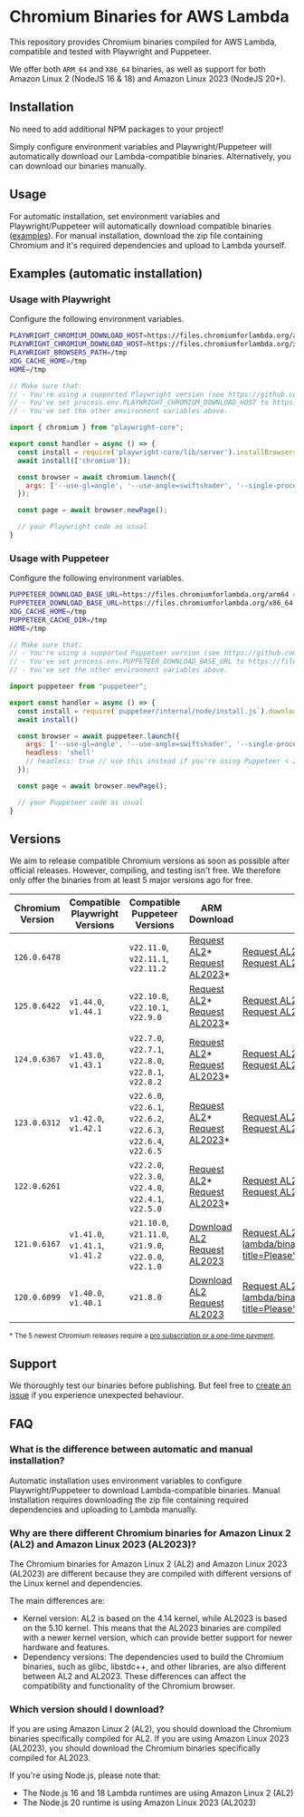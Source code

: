 # Chromium Binaries for AWS Lambda

This repository provides Chromium binaries compiled for AWS Lambda, compatible and tested with Playwright and Puppeteer. 

We offer both `ARM_64` and `X86_64` binaries, as well as support for both Amazon Linux 2 (NodeJS 16 & 18) and Amazon Linux 2023 (NodeJS 20+).

## Installation

No need to add additional NPM packages to your project! 

Simply configure environment variables and Playwright/Puppeteer will automatically download our Lambda-compatible binaries. Alternatively, you can download our binaries manually.

## Usage

For automatic installation, set environment variables and Playwright/Puppeteer will automatically download compatible binaries ([examples](#examples-automatic-installation)). For manual installation, download the zip file containing Chromium and it's required dependencies and upload to Lambda yourself.

## Examples (automatic installation)

### Usage with Playwright
Configure the following environment variables.
```bash
PLAYWRIGHT_CHROMIUM_DOWNLOAD_HOST=https://files.chromiumforlambda.org/arm64 # (if you're on ARM64)
PLAYWRIGHT_CHROMIUM_DOWNLOAD_HOST=https://files.chromiumforlambda.org/x86_64 # (if you're on x86_64)
PLAYWRIGHT_BROWSERS_PATH=/tmp
XDG_CACHE_HOME=/tmp
HOME=/tmp
```

```javascript
// Make sure that:
// - You're using a supported Playwright version (see https://github.com/chromium-for-lambda/binaries?tab=readme-ov-file#versions).
// - You've set process.env.PLAYWRIGHT_CHROMIUM_DOWNLOAD_HOST to https://files.chromiumforlambda.org/arm64 or https://files.chromiumforlambda.org/x86_64
// - You've set the other environment variables above.

import { chromium } from "playwright-core";

export const handler = async () => {
  const install = require('playwright-core/lib/server').installBrowsersForNpmInstall;
  await install(['chromium']);

  const browser = await chromium.launch({
    args: ['--use-gl=angle', '--use-angle=swiftshader', '--single-process'],
  });

  const page = await browser.newPage();

  // your Playwright code as usual
}

```

### Usage with Puppeteer
Configure the following environment variables.
```bash
PUPPETEER_DOWNLOAD_BASE_URL=https://files.chromiumforlambda.org/arm64 # (if you're on ARM64))
PUPPETEER_DOWNLOAD_BASE_URL=https://files.chromiumforlambda.org/x86_64 # (if you're on x86_64))
XDG_CACHE_HOME=/tmp
PUPPETEER_CACHE_DIR=/tmp
HOME=/tmp
```

```javascript
// Make sure that:
// - You're using a supported Puppeteer version (see https://github.com/chromium-for-lambda/binaries?tab=readme-ov-file#versions).
// - You've set process.env.PUPPETEER_DOWNLOAD_BASE_URL to https://files.chromiumforlambda.org/arm64 or https://files.chromiumforlambda.org/x86_64
// - You've set the other environment variables above.

import puppeteer from "puppeteer";

export const handler = async () => {
  const install = require(`puppeteer/internal/node/install.js`).downloadBrowser;
  await install()

  const browser = await puppeteer.launch({
    args: ['--use-gl=angle', '--use-angle=swiftshader', '--single-process', '--no-sandbox'],
    headless: 'shell'
    // headless: true // use this instead if you're using Puppeteer < 22
  });

  const page = await browser.newPage();

  // your Puppeteer code as usual
}
```

## Versions

We aim to release compatible Chromium versions as soon as possible after official releases. However, compiling, and testing isn't free. We therefore only offer the binaries from at least 5 major versions ago for free.

| Chromium Version | Compatible Playwright Versions | Compatible Puppeteer Versions | ARM Download | X86 Download |
| --- | --- | --- | --- | --- |
| `126.0.6478` |  | `v22.11.0`, `v22.11.1`, `v22.11.2` | [Request AL2](mailto:hi@chromiumforlambda.org?subject=Please%20compile%20Chromium%20126.0.6478%20for%20AL2%20(ARM64)!)\*<br/>[Request AL2023](mailto:hi@chromiumforlambda.org?subject=Please%20compile%20Chromium%20126.0.6478%20for%20AL2023%20(ARM64)!)\* | [Request AL2](mailto:hi@chromiumforlambda.org?subject=Please%20compile%20Chromium%20126.0.6478%20for%20AL2%20(X86)!)\*<br/>[Request AL2023](mailto:hi@chromiumforlambda.org?subject=Please%20compile%20Chromium%20126.0.6478%20for%20AL2023%20(X86)!)\* | 
| `125.0.6422` | `v1.44.0`, `v1.44.1` | `v22.10.0`, `v22.10.1`, `v22.9.0` | [Request AL2](mailto:hi@chromiumforlambda.org?subject=Please%20compile%20Chromium%20125.0.6422%20for%20AL2%20(ARM64)!)\*<br/>[Request AL2023](mailto:hi@chromiumforlambda.org?subject=Please%20compile%20Chromium%20125.0.6422%20for%20AL2023%20(ARM64)!)\* | [Request AL2](mailto:hi@chromiumforlambda.org?subject=Please%20compile%20Chromium%20125.0.6422%20for%20AL2%20(X86)!)\*<br/>[Request AL2023](mailto:hi@chromiumforlambda.org?subject=Please%20compile%20Chromium%20125.0.6422%20for%20AL2023%20(X86)!)\* | 
| `124.0.6367` | `v1.43.0`, `v1.43.1` | `v22.7.0`, `v22.7.1`, `v22.8.0`, `v22.8.1`, `v22.8.2` | [Request AL2](mailto:hi@chromiumforlambda.org?subject=Please%20compile%20Chromium%20124.0.6367%20for%20AL2%20(ARM64)!)\*<br/>[Request AL2023](mailto:hi@chromiumforlambda.org?subject=Please%20compile%20Chromium%20124.0.6367%20for%20AL2023%20(ARM64)!)\* | [Request AL2](mailto:hi@chromiumforlambda.org?subject=Please%20compile%20Chromium%20124.0.6367%20for%20AL2%20(X86)!)\*<br/>[Request AL2023](mailto:hi@chromiumforlambda.org?subject=Please%20compile%20Chromium%20124.0.6367%20for%20AL2023%20(X86)!)\* | 
| `123.0.6312` | `v1.42.0`, `v1.42.1` | `v22.6.0`, `v22.6.1`, `v22.6.2`, `v22.6.3`, `v22.6.4`, `v22.6.5` | [Request AL2](mailto:hi@chromiumforlambda.org?subject=Please%20compile%20Chromium%20123.0.6312%20for%20AL2%20(ARM64)!)\*<br/>[Request AL2023](mailto:hi@chromiumforlambda.org?subject=Please%20compile%20Chromium%20123.0.6312%20for%20AL2023%20(ARM64)!)\* | [Request AL2](mailto:hi@chromiumforlambda.org?subject=Please%20compile%20Chromium%20123.0.6312%20for%20AL2%20(X86)!)\*<br/>[Request AL2023](mailto:hi@chromiumforlambda.org?subject=Please%20compile%20Chromium%20123.0.6312%20for%20AL2023%20(X86)!)\* | 
| `122.0.6261` |  | `v22.2.0`, `v22.3.0`, `v22.4.0`, `v22.4.1`, `v22.5.0` | [Request AL2](mailto:hi@chromiumforlambda.org?subject=Please%20compile%20Chromium%20122.0.6261%20for%20AL2%20(ARM64)!)\*<br/>[Request AL2023](mailto:hi@chromiumforlambda.org?subject=Please%20compile%20Chromium%20122.0.6261%20for%20AL2023%20(ARM64)!)\* | [Request AL2](mailto:hi@chromiumforlambda.org?subject=Please%20compile%20Chromium%20122.0.6261%20for%20AL2%20(X86)!)\*<br/>[Request AL2023](mailto:hi@chromiumforlambda.org?subject=Please%20compile%20Chromium%20122.0.6261%20for%20AL2023%20(X86)!)\* | 
| `121.0.6167` | `v1.41.0`, `v1.41.1`, `v1.41.2` | `v21.10.0`, `v21.11.0`, `v21.9.0`, `v22.0.0`, `v22.1.0` | [Download AL2](https://github.com/chromium-for-lambda/binaries/releases/tag/arm64-amazon-linux-2-chromium-121.0.6167)<br/>[Request AL2023](https://github.com/chromium-for-lambda/binaries/issues/new?title=Please%20compile%20Chromium%20121.0.6167%20for%20AL2023%20(ARM64)!) | [Request AL2](https://github.com/chromium-for-lambda/binaries/issues/new?title=Please%20compile%20Chromium%20121.0.6167%20for%20AL2%20(X86)!)<br/>[Request AL2023](https://github.com/chromium-for-lambda/binaries/issues/new?title=Please%20compile%20Chromium%20121.0.6167%20for%20AL2023%20(X86)!) | 
| `120.0.6099` | `v1.40.0`, `v1.40.1` | `v21.8.0` | [Download AL2](https://github.com/chromium-for-lambda/binaries/releases/tag/arm64-amazon-linux-2-chromium-120.0.6099)<br/>[Request AL2023](https://github.com/chromium-for-lambda/binaries/issues/new?title=Please%20compile%20Chromium%20120.0.6099%20for%20AL2023%20(ARM64)!) | [Request AL2](https://github.com/chromium-for-lambda/binaries/issues/new?title=Please%20compile%20Chromium%20120.0.6099%20for%20AL2%20(X86)!)<br/>[Request AL2023](https://github.com/chromium-for-lambda/binaries/issues/new?title=Please%20compile%20Chromium%20120.0.6099%20for%20AL2023%20(X86)!) | 

<sup>* The 5 newest Chromium releases require a [pro subscription or a one-time payment](https://pro.chromiumforlambda.org).</sup>

## Support

We thoroughly test our binaries before publishing. But feel free to [create an issue](https://github.com/chromium-for-lambda/binaries/issues) if you experience unexpected behaviour.

## FAQ
### What is the difference between automatic and manual installation?
Automatic installation uses environment variables to configure Playwright/Puppeteer to download Lambda-compatible binaries. Manual installation requires downloading the zip file containing required dependencies and uploading to Lambda manually.

### Why are there different Chromium binaries for Amazon Linux 2 (AL2) and Amazon Linux 2023 (AL2023)?
The Chromium binaries for Amazon Linux 2 (AL2) and Amazon Linux 2023 (AL2023) are different because they are compiled with different versions of the Linux kernel and dependencies. 

The main differences are:
- Kernel version: AL2 is based on the 4.14 kernel, while AL2023 is based on the 5.10 kernel. This means that the AL2023 binaries are compiled with a newer kernel version, which can provide better support for newer hardware and features.
- Dependency versions: The dependencies used to build the Chromium binaries, such as glibc, libstdc++, and other libraries, are also different between AL2 and AL2023. These differences can affect the compatibility and functionality of the Chromium browser.

### Which version should I download?
If you are using Amazon Linux 2 (AL2), you should download the Chromium binaries specifically compiled for AL2. If you are using Amazon Linux 2023 (AL2023), you should download the Chromium binaries specifically compiled for AL2023.

If you're using Node.js, please note that:
- The Node.js 16 and 18 Lambda runtimes are using Amazon Linux 2 (AL2)
- The Node.js 20 runtime is using Amazon Linux 2023 (AL2023)
